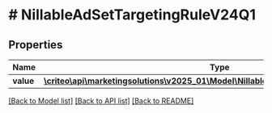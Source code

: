 # # NillableAdSetTargetingRuleV24Q1

## Properties

Name | Type | Description | Notes
------------ | ------------- | ------------- | -------------
**value** | [**\criteo\api\marketingsolutions\v2025_01\Model\NillableAdSetTargetingRuleV24Q1Value**](NillableAdSetTargetingRuleV24Q1Value.md) |  | [optional]

[[Back to Model list]](../../README.md#models) [[Back to API list]](../../README.md#endpoints) [[Back to README]](../../README.md)
